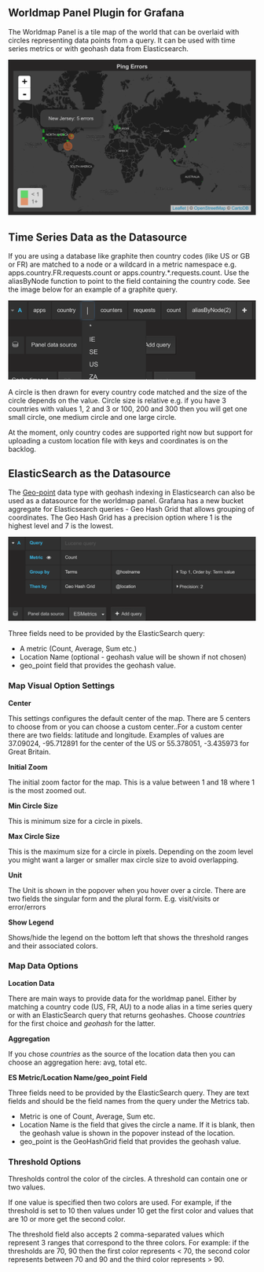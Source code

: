 ## Worldmap Panel Plugin for Grafana

The Worldmap Panel is a tile map of the world that can be overlaid with circles representing data points from a query. It can be used with time series metrics or with geohash data from Elasticsearch.

![Worldmap](https://raw.githubusercontent.com/grafana/worldmap-panel/54f83cfdc7339fee02df00933422c35630677330/src/images/worldmap-world.png)

## Time Series Data as the Datasource

If you are using a database like graphite then country codes (like US or GB or FR) are matched to a node or a wildcard in a metric namespace e.g. apps.country.FR.requests.count or apps.country.*.requests.count. Use the aliasByNode function to point to the field containing the country code. See the image below for an example of a graphite query.

![Graphite Query for Worldmap](https://raw.githubusercontent.com/grafana/worldmap-panel/54f83cfdc7339fee02df00933422c35630677330/src/images/worldmap-timeseries-query.png)

A circle is then drawn for every country code matched and the size of the circle depends on the value. Circle size is relative e.g. if you have 3 countries with values 1, 2 and 3 or 100, 200 and 300 then you will get one small circle, one medium circle and one large circle.

At the moment, only country codes are supported right now but support for uploading a custom location file with keys and coordinates is on the backlog.

## ElasticSearch as the Datasource

The [Geo-point](https://www.elastic.co/guide/en/elasticsearch/reference/2.3/geo-point.html) data type with geohash indexing in Elasticsearch can also be used as a datasource for the worldmap panel. Grafana has a new bucket aggregate for Elasticsearch queries - Geo Hash Grid that allows grouping of coordinates. The Geo Hash Grid has a precision option where 1 is the highest level and 7 is the lowest.

![Elasticsearch Query for Worldmap](https://raw.githubusercontent.com/grafana/worldmap-panel/54f83cfdc7339fee02df00933422c35630677330/src/images/worldmap-geohash-query.png)

Three fields need to be provided by the ElasticSearch query:
- A metric (Count, Average, Sum etc.)
- Location Name (optional - geohash value will be shown if not chosen)
- geo_point field that provides the geohash value.

### Map Visual Option Settings

**Center**

This settings configures the default center of the map. There are 5 centers to choose from or you can choose a custom center..For a custom center there are two fields: latitude and longitude. Examples of values are 37.09024, -95.712891 for the center of the US or 55.378051, -3.435973 for Great Britain.

**Initial Zoom**

The initial zoom factor for the map. This is a value between 1 and 18 where 1 is the most zoomed out.

**Min Circle Size**

This is minimum size for a circle in pixels.

**Max Circle Size**

This is the maximum size for a circle in pixels. Depending on the zoom level you might want a larger or smaller max circle size to avoid overlapping.

**Unit**

The Unit is shown in the popover when you hover over a circle. There are two fields the singular form and the plural form. E.g. visit/visits or error/errors

**Show Legend**

Shows/hide the legend on the bottom left that shows the threshold ranges and their associated colors.

### Map Data Options

**Location Data**

There are main ways to provide data for the worldmap panel. Either by matching a country code (US, FR, AU) to a node alias in a time series query or with an ElasticSearch query that returns geohashes. Choose *countries* for the first choice and *geohash* for the latter.

**Aggregation**

If you chose *countries* as the source of the location data then you can choose an aggregation here: avg, total etc.

**ES Metric/Location Name/geo_point Field**

Three fields need to be provided by the ElasticSearch query. They are text fields and should be the field names from the query under the Metrics tab.
- Metric is one of Count, Average, Sum etc.
- Location Name is the field that gives the circle a name. If it is blank, then the geohash value is shown in the popover instead of the location.
- geo_point is the GeoHashGrid field that provides the geohash value.

### Threshold Options

Thresholds control the color of the circles. A threshold can contain one or two values.

If one value is specified then two colors are used. For example, if the threshold is set to 10 then values under 10 get the first color and values that are 10 or more get the second color.

The threshold field also accepts 2 comma-separated values which represent 3 ranges that correspond to the three colors. For example: if the thresholds are 70, 90 then the first color represents < 70, the second color represents between 70 and 90 and the third color represents > 90.
